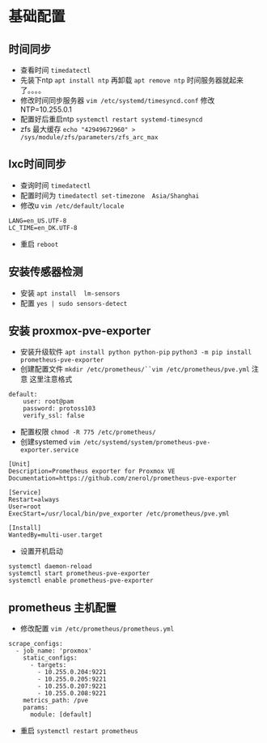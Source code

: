 # 基础配置
## 时间同步
- 查看时间 `timedatectl`
- 先装下ntp `apt install ntp` 再卸载 `apt remove ntp` 时间服务器就起来了。。。。
- 修改时间同步服务器 `vim /etc/systemd/timesyncd.conf` 修改NTP=10.255.0.1
- 配置好后重启ntp
`systemctl restart systemd-timesyncd`
- zfs 最大缓存
`echo "42949672960" > /sys/module/zfs/parameters/zfs_arc_max`

## lxc时间同步
- 查询时间 `timedatectl`
- 配置时间为 `timedatectl set-timezone  Asia/Shanghai`
- 修改u `vim /etc/default/locale`
```
LANG=en_US.UTF-8
LC_TIME=en_DK.UTF-8
```
- 重启 `reboot`


## 安装传感器检测
- 安装 `apt install  lm-sensors`
- 配置 `yes | sudo sensors-detect`

## 安装 proxmox-pve-exporter
- 安装升级软件
`apt install python python-pip`
`python3 -m pip install prometheus-pve-exporter`
- 创建配置文件 `mkdir /etc/prometheus/``vim /etc/prometheus/pve.yml`
注意 这里注意格式
```
default:
	user: root@pam
	password: protoss103
	verify_ssl: false
```
- 配置权限 `chmod -R 775 /etc/prometheus/`
- 创建systemed `vim /etc/systemd/system/prometheus-pve-exporter.service`
```
[Unit]
Description=Prometheus exporter for Proxmox VE
Documentation=https://github.com/znerol/prometheus-pve-exporter

[Service]
Restart=always
User=root
ExecStart=/usr/local/bin/pve_exporter /etc/prometheus/pve.yml

[Install]
WantedBy=multi-user.target
```
- 设置开机启动
```
systemctl daemon-reload
systemctl start prometheus-pve-exporter
systemctl enable prometheus-pve-exporter
```
## prometheus 主机配置
- 修改配置 `vim /etc/prometheus/prometheus.yml`
```
scrape_configs:
  - job_name: 'proxmox'
    static_configs:
      - targets:
        - 10.255.0.204:9221  
        - 10.255.0.205:9221  
        - 10.255.0.207:9221  
        - 10.255.0.208:9221  
    metrics_path: /pve
    params:
      module: [default]
```
- 重启 `systemctl restart prometheus`